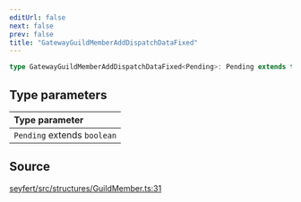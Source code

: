 ```yaml
---
editUrl: false
next: false
prev: false
title: "GatewayGuildMemberAddDispatchDataFixed"
---
```


```ts
type GatewayGuildMemberAddDispatchDataFixed<Pending>: Pending extends true ? Omit<GatewayGuildMemberAddDispatchData, "user"> & Object : MakeRequired<GatewayGuildMemberAddDispatchData, "user">;
```

## Type parameters

| Type parameter |
| :------ |
| `Pending` extends `boolean` |

## Source

[seyfert/src/structures/GuildMember.ts:31](https://github.com/potoland/potocuit/blob/fe122a1/src/structures/GuildMember.ts#L31)
